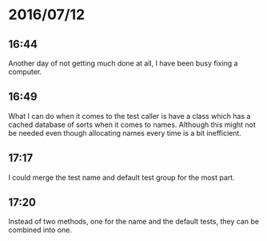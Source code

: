 # 2016/07/12

## 16:44

Another day of not getting much done at all, I have been busy fixing a
computer.

## 16:49

What I can do when it comes to the test caller is have a class which has a
cached database of sorts when it comes to names. Although this might not be
needed even though allocating names every time is a bit inefficient.

## 17:17

I could merge the test name and default test group for the most part.

## 17:20

Instead of two methods, one for the name and the default tests, they can be
combined into one.

